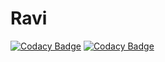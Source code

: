 # Ravi
[![Codacy Badge](https://api.codacy.com/project/badge/Grade/4387ad5f1326433ab0242f2e09f5f6dc)](https://app.codacy.com/manual/Ravi-17/Ravi?utm_source=github.com&utm_medium=referral&utm_content=Ravi-17/Ravi&utm_campaign=Badge_Grade_Dashboard)
[![Codacy Badge](https://api.codacy.com/project/badge/Grade/4387ad5f1326433ab0242f2e09f5f6dc)](https://app.codacy.com/manual/Ravi-17/Ravi?utm_source=github.com&utm_medium=referral&utm_content=Ravi-17/Ravi&utm_campaign=Badge_Grade_Dashboard)